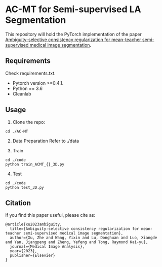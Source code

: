 # AC-MT for Semi-supervised LA Segmentation

This repository will hold the PyTorch implementation of the paper [Ambiguity-selective consistency regularization for mean-teacher semi-supervised medical image segmentation](https://www.sciencedirect.com/science/article/pii/S1361841523001408). 

## Requirements
Check requirements.txt.
* Pytorch version >=0.4.1.
* Python == 3.6 
* Cleanlab

## Usage

1. Clone the repo:
```
cd ./AC-MT
```

2. Data Preparation
Refer to ./data


3. Train
```
cd ./code
python train_ACMT_{}_3D.py
```

4. Test 
```
cd ./code
python test_3D.py
```


## Citation

If you find this paper useful, please cite as:
```
@article{xu2023ambiguity,
  title={Ambiguity-selective consistency regularization for mean-teacher semi-supervised medical image segmentation},
  author={Xu, Zhe and Wang, Yixin and Lu, Donghuan and Luo, Xiangde and Yan, Jiangpeng and Zheng, Yefeng and Tong, Raymond Kai-yu},
  journal={Medical Image Analysis},
  year={2023},
  publisher={Elsevier}
}
```
